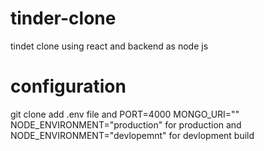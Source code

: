 # tinder-clone
tindet clone using react and backend as node js
# configuration
git clone 
add .env file and 
PORT=4000
MONGO_URI=""
NODE_ENVIRONMENT="production" for production and 
NODE_ENVIRONMENT="devlopemnt" for devlopment build

